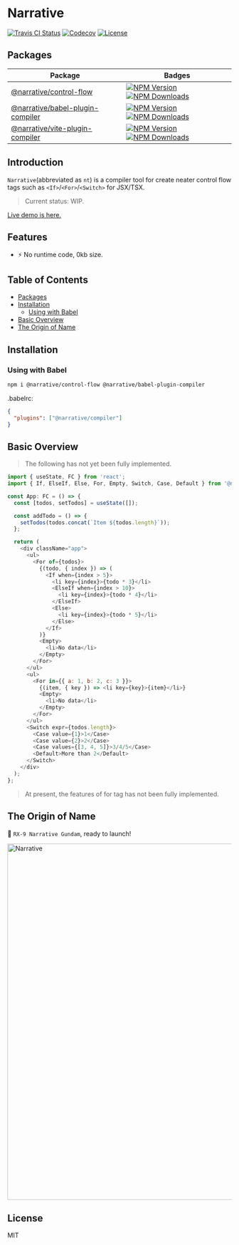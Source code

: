 # Narrative

<p>
  <a href="https://travis-ci.org/joe-sky/narrative"><img src="https://travis-ci.org/joe-sky/narrative.svg?branch=master" alt="Travis CI Status"></a>
  <a href="https://codecov.io/gh/joe-sky/narrative"><img src="https://codecov.io/gh/joe-sky/narrative/branch/master/graph/badge.svg" alt="Codecov"></a>
  <a href="https://www.npmjs.com/package/@narrative/core"><img src="https://img.shields.io/npm/l/@narrative/core.svg" alt="License"></a>
</p>

## Packages

| Package                                                                                                             | Badges                                                                                                                                                                                                                                                                                                                                                       |
| ------------------------------------------------------------------------------------------------------------------- | ------------------------------------------------------------------------------------------------------------------------------------------------------------------------------------------------------------------------------------------------------------------------------------------------------------------------------------------------------------ |
| [@narrative/control-flow](https://github.com/joe-sky/narrative/tree/master/packages/control-flow)                   | <a href="https://www.npmjs.org/package/@narrative/control-flow"><img src="https://img.shields.io/npm/v/@narrative/control-flow.svg" alt="NPM Version"></a> <a href="https://www.npmjs.org/package/@narrative/control-flow"><img src="https://img.shields.io/npm/dm/@narrative/control-flow.svg" alt="NPM Downloads"></a>                                     |
| [@narrative/babel-plugin-compiler](https://github.com/joe-sky/narrative/tree/master/packages/babel-plugin-compiler) | <a href="https://www.npmjs.org/package/@narrative/babel-plugin-compiler"><img src="https://img.shields.io/npm/v/@narrative/babel-plugin-compiler.svg" alt="NPM Version"></a> <a href="https://www.npmjs.org/package/@narrative/babel-plugin-compiler"><img src="https://img.shields.io/npm/dm/@narrative/babel-plugin-compiler.svg" alt="NPM Downloads"></a> |
| [@narrative/vite-plugin-compiler](https://github.com/joe-sky/narrative/tree/master/packages/vite-plugin-compiler) | <a href="https://www.npmjs.org/package/@narrative/vite-plugin-compiler"><img src="https://img.shields.io/npm/v/@narrative/vite-plugin-compiler.svg" alt="NPM Version"></a> <a href="https://www.npmjs.org/package/@narrative/vite-plugin-compiler"><img src="https://img.shields.io/npm/dm/@narrative/vite-plugin-compiler.svg" alt="NPM Downloads"></a> |

## Introduction

`Narrative`(abbreviated as `nt`) is a compiler tool for create neater control flow tags such as `<If>`/`<For>`/`<Switch>` for JSX/TSX.

> Current status: WIP.

[Live demo is here.](https://codesandbox.io/s/green-resonance-3fz52)

## Features

- ⚡ No runtime code, 0kb size.

<!-- - 🌟 **Goal:** A utility-first idea that run JSX at any expressions or statements.
- ✨ **Small:** Tiny size. `core`(about `750b`, can be used independently); `control-statement`(about `1.2kb`, optional).
- 💫 **Simple:** No new syntax, just like regular JSX.
- ⭐ **Type safe:** Developed by TypeScript, supports type inference.
- 🔥 **Cross frameworks:** One write, run in multiple frameworks(React/Vue/Vanilla JS/etc).
- 🔧 **Extensible:** Everything is extensible.
- 🚀 **No dependencies** No any dependencies(except compiler). -->

## Table of Contents

<!-- - [Features](#features) -->

- [Packages](#packages)
- [Installation](#installation)
  - [Using with Babel](#using-with-babel)
- [Basic Overview](#basic-overview)
- [The Origin of Name](#the-origin-of-name)

## Installation

### Using with Babel

```bash
npm i @narrative/control-flow @narrative/babel-plugin-compiler
```

.babelrc:

```json
{
  "plugins": ["@narrative/compiler"]
}
```

## Basic Overview

> The following has not yet been fully implemented.

```js
import { useState, FC } from 'react';
import { If, ElseIf, Else, For, Empty, Switch, Case, Default } from '@narrative/control-flow';

const App: FC = () => {
  const [todos, setTodos] = useState([]);

  const addTodo = () => {
    setTodos(todos.concat(`Item ${todos.length}`));
  };

  return (
    <div className="app">
      <ul>
        <For of={todos}>
          {(todo, { index }) => (
            <If when={index > 5}>
              <li key={index}>{todo * 3}</li>
              <ElseIf when={index > 10}>
                <li key={index}>{todo * 4}</li>
              </ElseIf>
              <Else>
                <li key={index}>{todo * 5}</li>
              </Else>
            </If>
          )}
          <Empty>
            <li>No data</li>
          </Empty>
        </For>
      </ul>
      <ul>
        <For in={{ a: 1, b: 2, c: 3 }}>
          {(item, { key }) => <li key={key}>{item}</li>}
          <Empty>
            <li>No data</li>
          </Empty>
        </For>
      </ul>
      <Switch expr={todos.length}>
        <Case value={1}>1</Case>
        <Case value={2}>2</Case>
        <Case values={[3, 4, 5]}>3/4/5</Case>
        <Default>More than 2</Default>
      </Switch>
    </div>
  );
};
```

> At present, the features of for tag has not been fully implemented.

## The Origin of Name

🤖 `RX-9 Narrative Gundam`, ready to launch!

<p>
  <img src="https://user-images.githubusercontent.com/12705724/128486426-a0a22884-7ea4-4b64-ae17-a19bc43dd3f2.jpg" alt="Narrative" width="800" />
</p>

## License

MIT
